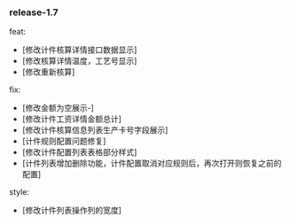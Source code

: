 ### release-1.7 

feat: 

- [修改计件核算详情接口数据显示]
- [修改核算详情温度，工艺号显示]
- [修改重新核算]

fix:

- [修改金额为空展示-]
- [修改计件工资详情金额总计]
- [修改计件核算信息列表生产卡号字段展示]
- [计件规则配置问题修复]
- [修改计件配置列表表格部分样式]
- [计件列表增加删除功能，计件配置取消对应规则后，再次打开则恢复之前的配置]

style:

- [修改计件列表操作列的宽度]

